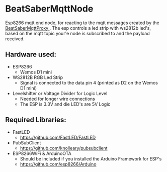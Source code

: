 # BeatSaberMqttNode

Esp8266 mqtt end node, for reacting to the mqtt messages created by the [BeatSaberMqttProxy
](https://github.com/Elektrospy/BeatSaberMqttProxy).
The esp controls a led strip with ws2812b led's, based on the mqtt topic your'e node is subscribed to and the payload received.

## Hardware used:
- ESP8266
  - Wemos D1 mini
- WS2812B RGB Led Strip
  - Signal is connected to the data pin 4 (printed as D2 on the Wemos D1 mini)
- Levelshifter or Voltage Divider for Logic Level
  - Needed for longer wire connections
  - The ESP is 3.3V and die LED's are 5V Logic
  
## Required Libraries:
- FastLED
  - https://github.com/FastLED/FastLED
- PubSubClient
  - https://github.com/knolleary/pubsubclient
- ESP8266WiFi & ArduinoOTA
  - Should be included if you installed the Arduino Framework for ESP's
  - https://github.com/esp8266/Arduino
